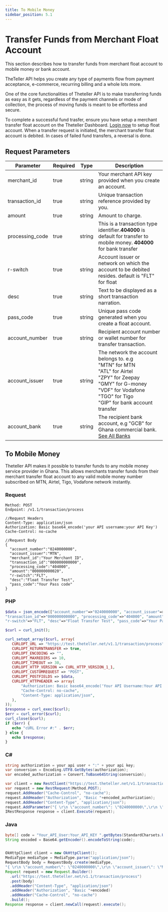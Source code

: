```yaml
---
title: To Mobile Money
sidebar_position: 5.1
---
```


# Transfer Funds from Merchant Float Account

This section describes how to transfer funds from merchant float account to mobile money or bank account.

TheTeller API helps you create any type of payments flow from payment acceptance, e-commerce, recurring billing and a whole lots more.

One of the core functionalities of Theteller API is to make transferring funds as easy as it gets, regardless of the payment channels or mode of collection, the process 
of moving funds is meant to be effortless and secure.

To complete a successful fund trasfer, ensure you have setup a merchant transfer float account on the Theteller Dashboard.
[Login now](#) to setup float account.
When a transfer request is initiated, the merchant transfer float account is debited. In cases of failed fund transfers, a reversal is done.

## Request Parameters

| Parameter | Required | Type | Description |
|-----------|----------|------|-------------|
| merchant_id | true | string | Your merchant API key provided when you create an account. |
| transaction_id | true | string | Unique transaction reference provided by you. |
| amount | true | string | Amount to charge. |
| processing_code | true | string | This is a transaction type identifier.**404000** is default for transfer to mobile money. **404000** for bank transfer |
| r-switch | true | string | Account issuer or network on which the account to be debited resides. default is "FLT" for float |
| desc | true | string | Text to be displayed as a short transaction narration. |
| pass_code | true | string | Unique pass code generated when you create a float account. |
| account_number | true | string | Recipient account number or wallet number for transfer transaction. |
| account_issuer | true | string | The network the account belongs to. e.g <br />  "MTN" for MTN <br /> "ATL" for Airtel <br /> "ZPY" for Zeepay <br /> "GMY" for G-money <br /> "VDF" for Vodafone <br /> "TGO" for Tigo <br /> "GIP" for bank account transfer |
| account_bank | true | string | The recipient bank account, e.g "GCB" for Ghana commercial bank. [See All Banks](#) |

## To Mobile Money

Theteller API makes it possible to transfer funds to any mobile money service provider in Ghana. This allows merchants transfer funds from their merchant transfer 
float account to any valid mobile money number subscribed on MTN, Airtel, Tigo, Vodafone network instantly.

### Request

```
Method: POST
Endpoint: /v1.1/transaction/process

//Request Headers
Content-Type: application/json
Authorization: Basic base64_encode('your API username:your API Key')
Cache-Control: no-cache

//Request Body
{
  "account_number":"0240000000",
  "account_issuer":"MTN",
  "merchant_id":"Your Merchant ID",
  "transaction_id":"000000000000",
  "processing_code":"404000",
  "amount":"000000000020",
  "r-switch":"FLT",
  "desc":"Float Transfer Test",
  "pass_code":"Your Pass code"
}
```

### PHP

```php
$data = json_encode(["account_number"=>"0240000000", "account_issuer"=>"MTN", "merchant_id"=>"Your Merchant ID",
"transaction_id"=>"000000000000", "processing_code"=>"404000", "amount"=>"000000000020",
"r-switch"=>"FLT", "desc"=>"Float Transfer Test", "pass_code"=>"Your Pass code"]);

$curl = curl_init();

curl_setopt_array($curl, array(
   CURLOPT_URL => "https://test.theteller.net/v1.1/transaction/process",
   CURLOPT_RETURNTRANSFER => true,
   CURLOPT_ENCODING => "",
   CURLOPT_MAXREDIRS => 10,
   CURLOPT_TIMEOUT => 30,
   CURLOPT_HTTP_VERSION => CURL_HTTP_VERSION_1_1,
   CURLOPT_CUSTOMREQUEST => "POST",
   CURLOPT_POSTFIELDS => $data,
   CURLOPT_HTTPHEADER => array(
       "Authorization: Basic base64_encode('Your API Username:Your API Key')",
       "Cache-Control: no-cache",
       "Content-Type: application/json",
   ),
));
$response = curl_exec($curl);
$err = curl_error($curl);
curl_close($curl);
if ($err) {
   echo "cURL Error #:" . $err;
} else {
   echo $response;
}
```

### C#

```csharp
string authorization = your api user + ":" + your api key;
var conversion = Encoding.UTF8.GetBytes(authorization);
var encoded_authorization = Convert.ToBase64String(conversion);

var client = new RestClient("https://test.theteller.net/v1.1/transaction/process");
var request = new RestRequest(Method.POST);
request.AddHeader("Cache-Control", "no-cache");
request.AddHeader("Authorization", "Basic "+encoded_authorization);
request.AddHeader("Content-Type", "application/json");
request.AddParameter("{ \r\n \"account_number\": \"0240000000\",\r\n \"account_issuer\": \"MTN\",\r\n \"merchant_id\": \"Your merchant ID\",\r\n \"transaction_id\": \"000000000000\",\r\n \"processing_code\": \"404000\",\r\n \"amount\": \"000000000020\",\r\n \"r-switch\": \"FLT\",\r\n \"desc\": \"Float Transfer Test\",\r\n \"pass_code\": \"Your pass code\" \r\n}\r\n", ParameterType.RequestBody);
IRestResponse response = client.Execute(request);
```

### Java

```java
byte[] code = "Your_API_User:Your_API_KEY ".getBytes(StandardCharsets.UTF_8);
String encoded = Base64.getEncoder().encodeToString(code);


OkHttpClient client = new OkHttpClient();
MediaType mediaType = MediaType.parse("application/json");
RequestBody body = RequestBody.create(mediaType,
"{ \r\n \"account_number\": \"0240000000\",\r\n \"account_issuer\": \"MTN\",\r\n \"merchant_id\": \"Your merchant ID\",\r\n \"transaction_id\": \"000000000000\",\r\n \"processing_code\": \"404000\",\r\n \"amount\": \"000000000020\",\r\n \"r-switch\": \"FLT\",\r\n \"desc\": \"Float Transfer Test\",\r\n \"pass_code\": \"Your pass code\" \r\n}\r\n");
Request request = new Request.Builder()
  .url("https://test.theteller.net/v1.1/transaction/process")
  .post(body)
  .addHeader("Content-Type", "application/json")
  .addHeader("Authorization", "Basic "+encoded)
  .addHeader("Cache-Control", "no-cache")
  .build();
Response response = client.newCall(request).execute();
```
